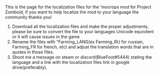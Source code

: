 This is the page for the localization files for the 'mocrops mod for Project Zomboid, if you want to help localize the mod to your language the community thanks you!

1. Download all the localization files and make the proper adjustments, please be sure to convert the file to your languages Unicode equivilent or it will cause issues in the game
2. Rename the files with "Farming_LANG(ex Farming_RU for russian, Farming_FR for french, etc) and adjust the translation words that are in quotes in those files.
3. Shoot me a message on steam or discord(BlueFoot#5444) stating the language and a link with the localization files link in google drive(preferably).
